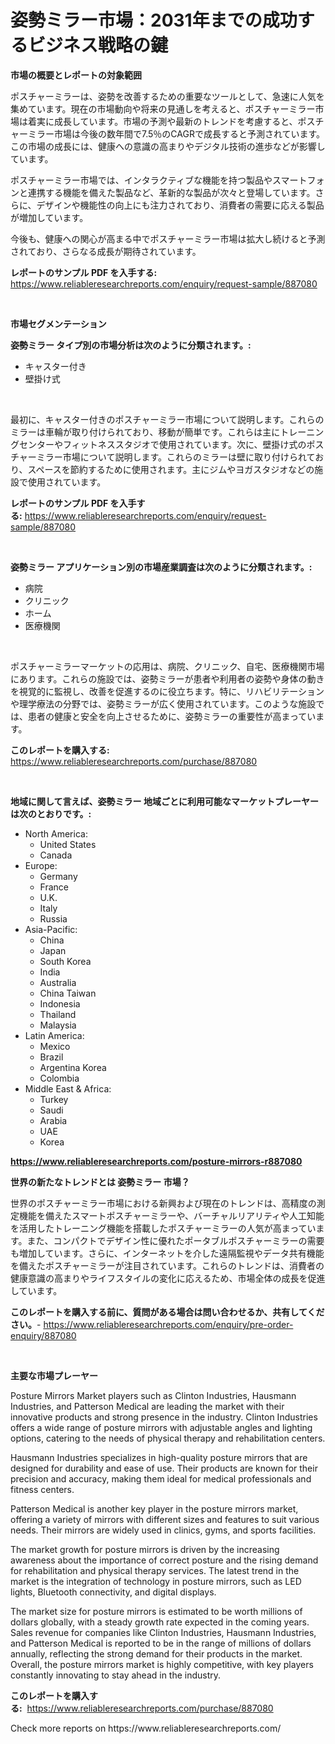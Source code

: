 <p><h1>姿勢ミラー市場：2031年までの成功するビジネス戦略の鍵</h1></p><p><strong>市場の概要とレポートの対象範囲</strong></p>
<p><p>ポスチャーミラーは、姿勢を改善するための重要なツールとして、急速に人気を集めています。現在の市場動向や将来の見通しを考えると、ポスチャーミラー市場は着実に成長しています。市場の予測や最新のトレンドを考慮すると、ポスチャーミラー市場は今後の数年間で7.5％のCAGRで成長すると予測されています。この市場の成長には、健康への意識の高まりやデジタル技術の進歩などが影響しています。</p><p>ポスチャーミラー市場では、インタラクティブな機能を持つ製品やスマートフォンと連携する機能を備えた製品など、革新的な製品が次々と登場しています。さらに、デザインや機能性の向上にも注力されており、消費者の需要に応える製品が増加しています。</p><p>今後も、健康への関心が高まる中でポスチャーミラー市場は拡大し続けると予測されており、さらなる成長が期待されています。</p></p>
<p><strong>レポートのサンプル PDF を入手する:</strong> <a href="https://www.reliableresearchreports.com/enquiry/request-sample/887080">https://www.reliableresearchreports.com/enquiry/request-sample/887080</a></p>
<p>&nbsp;</p>
<p><strong>市場セグメンテーション</strong></p>
<p><strong>姿勢ミラー タイプ別の市場分析は次のように分類されます。:</strong></p>
<p><ul><li>キャスター付き</li><li>壁掛け式</li></ul></p>
<p>&nbsp;</p>
<p><p>最初に、キャスター付きのポスチャーミラー市場について説明します。これらのミラーは車輪が取り付けられており、移動が簡単です。これらは主にトレーニングセンターやフィットネススタジオで使用されています。次に、壁掛け式のポスチャーミラー市場について説明します。これらのミラーは壁に取り付けられており、スペースを節約するために使用されます。主にジムやヨガスタジオなどの施設で使用されています。</p></p>
<p><strong>レポートのサンプル PDF を入手する:</strong>&nbsp;<a href="https://www.reliableresearchreports.com/enquiry/request-sample/887080">https://www.reliableresearchreports.com/enquiry/request-sample/887080</a></p>
<p>&nbsp;</p>
<p><strong> 姿勢ミラー アプリケーション別の市場産業調査は次のように分類されます。:</strong></p>
<p><ul><li>病院</li><li>クリニック</li><li>ホーム</li><li>医療機関</li></ul></p>
<p>&nbsp;</p>
<p><p>ポスチャーミラーマーケットの応用は、病院、クリニック、自宅、医療機関市場にあります。これらの施設では、姿勢ミラーが患者や利用者の姿勢や身体の動きを視覚的に監視し、改善を促進するのに役立ちます。特に、リハビリテーションや理学療法の分野では、姿勢ミラーが広く使用されています。このような施設では、患者の健康と安全を向上させるために、姿勢ミラーの重要性が高まっています。</p></p>
<p><strong>このレポートを購入する:</strong>&nbsp; <a href="https://www.reliableresearchreports.com/purchase/887080">https://www.reliableresearchreports.com/purchase/887080</a></p>
<p>&nbsp;</p>
<p><strong>地域に関して言えば、姿勢ミラー 地域ごとに利用可能なマーケットプレーヤーは次のとおりです。:</strong></p>
<p><ul>
    <li>
        North America:
        <ul>
            <li>United States</li>
            <li>Canada</li>
        </ul>
    </li>
    <li>
        Europe:
        <ul>
            <li>Germany</li>
            <li>France</li>
            <li>U.K.</li>
            <li>Italy</li>
            <li>Russia</li>
        </ul>
    </li>
    <li>
        Asia-Pacific:
        <ul>
            <li>China</li>
            <li>Japan</li>
            <li>South Korea</li>
            <li>India</li>
            <li>Australia</li>
            <li>China Taiwan</li>
            <li>Indonesia</li>
            <li>Thailand</li>
            <li>Malaysia</li>
        </ul>
    </li>
    <li>
        Latin America:
        <ul>
            <li>Mexico</li>
            <li>Brazil</li>
            <li>Argentina Korea</li>
            <li>Colombia</li>
        </ul>
    </li>
    <li>
        Middle East & Africa:
        <ul>
            <li>Turkey</li>
            <li>Saudi</li>
            <li>Arabia</li>
            <li>UAE</li>
            <li>Korea</li>
        </ul>
    </li>
    </ul></p>
<p><strong><a href="https://www.reliableresearchreports.com/posture-mirrors-r887080">https://www.reliableresearchreports.com/posture-mirrors-r887080</a></strong>&nbsp;</p>
<p><strong>世界の新たなトレンドとは 姿勢ミラー 市場？</strong></p>
<p><p>世界のポスチャーミラー市場における新興および現在のトレンドは、高精度の測定機能を備えたスマートポスチャーミラーや、バーチャルリアリティや人工知能を活用したトレーニング機能を搭載したポスチャーミラーの人気が高まっています。また、コンパクトでデザイン性に優れたポータブルポスチャーミラーの需要も増加しています。さらに、インターネットを介した遠隔監視やデータ共有機能を備えたポスチャーミラーが注目されています。これらのトレンドは、消費者の健康意識の高まりやライフスタイルの変化に応えるため、市場全体の成長を促進しています。</p></p>
<p><strong>このレポートを購入する前に、質問がある場合は問い合わせるか、共有してください。</strong>- <a href="https://www.reliableresearchreports.com/enquiry/pre-order-enquiry/887080">https://www.reliableresearchreports.com/enquiry/pre-order-enquiry/887080</a></p>
<p>&nbsp;</p>
<p><strong>主要な市場プレーヤー</strong></p>
<p><p>Posture Mirrors Market players such as Clinton Industries, Hausmann Industries, and Patterson Medical are leading the market with their innovative products and strong presence in the industry. Clinton Industries offers a wide range of posture mirrors with adjustable angles and lighting options, catering to the needs of physical therapy and rehabilitation centers.</p><p>Hausmann Industries specializes in high-quality posture mirrors that are designed for durability and ease of use. Their products are known for their precision and accuracy, making them ideal for medical professionals and fitness centers.</p><p>Patterson Medical is another key player in the posture mirrors market, offering a variety of mirrors with different sizes and features to suit various needs. Their mirrors are widely used in clinics, gyms, and sports facilities.</p><p>The market growth for posture mirrors is driven by the increasing awareness about the importance of correct posture and the rising demand for rehabilitation and physical therapy services. The latest trend in the market is the integration of technology in posture mirrors, such as LED lights, Bluetooth connectivity, and digital displays.</p><p>The market size for posture mirrors is estimated to be worth millions of dollars globally, with a steady growth rate expected in the coming years. Sales revenue for companies like Clinton Industries, Hausmann Industries, and Patterson Medical is reported to be in the range of millions of dollars annually, reflecting the strong demand for their products in the market. Overall, the posture mirrors market is highly competitive, with key players constantly innovating to stay ahead in the industry.</p></p>
<p><strong>このレポートを購入する:</strong>&nbsp;&nbsp;<a href="https://www.reliableresearchreports.com/purchase/887080">https://www.reliableresearchreports.com/purchase/887080</a></p>
<p>Check more reports on https://www.reliableresearchreports.com/</p>